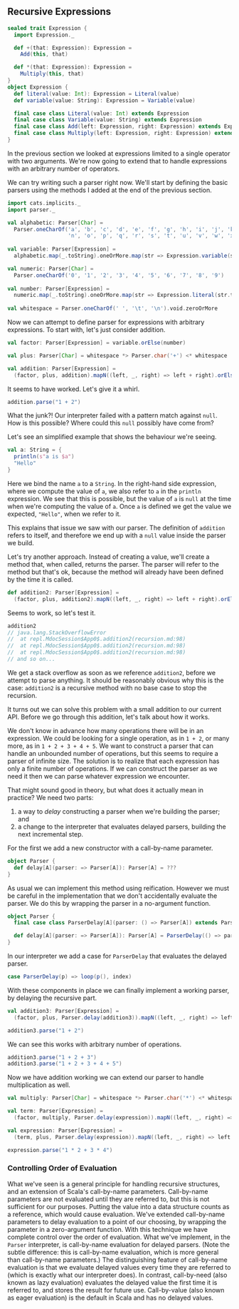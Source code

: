 ## Recursive Expressions

```scala mdoc:invisible:reset-object
sealed trait Expression {
  import Expression._

  def +(that: Expression): Expression =
    Add(this, that)

  def *(that: Expression): Expression =
    Multiply(this, that)
}
object Expression {
  def literal(value: Int): Expression = Literal(value)
  def variable(value: String): Expression = Variable(value)

  final case class Literal(value: Int) extends Expression
  final case class Variable(value: String) extends Expression
  final case class Add(left: Expression, right: Expression) extends Expression
  final case class Multiply(left: Expression, right: Expression) extends Expression
}
```

In the previous section we looked at expressions limited to a single operator with two arguments. We're now going to extend that to handle expressions with an arbitrary number of operators.

We can try writing such a parser right now. We'll start by defining the basic parsers using the methods I added at the end of the previous section.

```scala mdoc:silent
import cats.implicits._
import parser._

val alphabetic: Parser[Char] =
  Parser.oneCharOf('a', 'b', 'c', 'd', 'e', 'f', 'g', 'h', 'i', 'j', 'k', 'l', 'm',
                   'n', 'o', 'p', 'q', 'r', 's', 't', 'u', 'v', 'w', 'x', 'y', 'z')
                   
val variable: Parser[Expression] = 
  alphabetic.map(_.toString).oneOrMore.map(str => Expression.variable(str))

val numeric: Parser[Char] =
  Parser.oneCharOf('0', '1', '2', '3', '4', '5', '6', '7', '8', '9')
  
val number: Parser[Expression] =
  numeric.map(_.toString).oneOrMore.map(str => Expression.literal(str.toInt))
  
val whitespace = Parser.oneCharOf(' ', '\t', '\n').void.zeroOrMore
```

Now we can attempt to define parser for expressions with arbitrary expressions. To start with, let's just consider addition.

```scala mdoc:silent
val factor: Parser[Expression] = variable.orElse(number)

val plus: Parser[Char] = whitespace *> Parser.char('+') <* whitespace

val addition: Parser[Expression] =
  (factor, plus, addition).mapN((left, _, right) => left + right).orElse(factor)
```

It seems to have worked. Let's give it a whirl.

```scala mdoc:crash
addition.parse("1 + 2")
```

What the junk?! Our interpreter failed with a pattern match against `null`. How is this possible? Where could this `null` possibly have come from?

Let's see an simplified example that shows the behaviour we're seeing.

```scala mdoc
val a: String = {
  println(s"a is $a")
  "Hello"
}
```

Here we bind the name `a` to a `String`. In the right-hand side expression, where we compute the value of `a`, we also refer to `a` in the `println` expression. We see that this is possible, but the value of `a` is `null` at the time when we're computing the value of `a`. Once `a` is defined we get the value we expected, `"Hello"`, when we refer to it.

This explains that issue we saw with our parser. The definition of `addition` refers to itself, and therefore we end up with a `null` value inside the parser we build.

Let's try another approach. Instead of creating a value, we'll create a method that, when called, returns the parser. The parser will refer to the method but that's ok, because the method will already have been defined by the time it is called.

```scala mdoc:silent
def addition2: Parser[Expression] =
  (factor, plus, addition2).mapN((left, _, right) => left + right).orElse(factor)
```

Seems to work, so let's test it.

```scala
addition2
// java.lang.StackOverflowError
// 	at repl.MdocSession$App0$.addition2(recursion.md:98)
// 	at repl.MdocSession$App0$.addition2(recursion.md:98)
// 	at repl.MdocSession$App0$.addition2(recursion.md:98)
// and so on...
```

We get a stack overflow as soon as we reference `addition2`, before we attempt to parse anything. It should be reasonably obvious why this is the case: `addition2` is a recursive method with no base case to stop the recursion.

It turns out we can solve this problem with a small addition to our current API. Before we go through this addition, let's talk about how it works. 

We don't know in advance how many operations there will be in an expression. We could be looking for a single operation, as in `1 + 2`, or many more, as in `1 + 2 + 3 + 4 + 5`. We want to construct a parser that can handle an unbounded number of operations, but this seems to require a parser of infinite size. The solution is to realize that each expression has only a finite number of operations. If we can construct the parser as we need it then we can parse whatever expression we encounter.

That might sound good in theory, but what does it actually mean in practice? We need two parts:

  1. a way to *delay* constructing a parser when we're building the parser; and
  2. a change to the interpreter that evaluates delayed parsers, building the next incremental step.
  
  For the first we add a new constructor with a call-by-name parameter.
  
```scala 
object Parser {
  def delay[A](parser: => Parser[A]): Parser[A] = ???
}
```

As usual we can implement this method using reification. However we must be careful in the implementation that we don't accidentally evaluate the parser. We do this by wrapping the parser in a no-argument function.

```scala
object Parser {
  final case class ParserDelay[A](parser: () => Parser[A]) extends Parser[A]

  def delay[A](parser: => Parser[A]): Parser[A] = ParserDelay(() => parser)
}
```

In our interpreter we add a case for `ParserDelay` that evaluates the delayed parser.

```scala
case ParserDelay(p) => loop(p(), index)
```

With these components in place we can finally implement a working parser, by delaying the recursive part.

```scala mdoc:silent
val addition3: Parser[Expression] =
  (factor, plus, Parser.delay(addition3)).mapN((left, _, right) => left + right).orElse(factor)
```
```scala mdoc
addition3.parse("1 + 2")
```

We can see this works with arbitrary number of operations.

```scala mdoc
addition3.parse("1 + 2 + 3")
addition3.parse("1 + 2 + 3 + 4 + 5")
```

Now we have addition working we can extend our parser to handle multiplication as well.

```scala mdoc:silent
val multiply: Parser[Char] = whitespace *> Parser.char('*') <* whitespace

val term: Parser[Expression] = 
  (factor, multiply, Parser.delay(expression)).mapN((left, _, right) => left * right).orElse(factor)

val expression: Parser[Expression] = 
  (term, plus, Parser.delay(expression)).mapN((left, _, right) => left + right).orElse(term)
```
```scala mdoc
expression.parse("1 * 2 + 3 * 4")
```

### Controlling Order of Evaluation

What we've seen is a general principle for handling recursive structures, and an extension of Scala's call-by-name parameters. Call-by-name parameters are not evaluated until they are referred to, but this is not sufficient for our purposes. Putting the value into a data structure counts as a reference, which would cause evaluation. We've extended call-by-name parameters to delay evaluation to a point of our choosing, by wrapping the parameter in a zero-argument function. With this technique we have complete control over the order of evaluation. What we've implement, in the `Parser` interpreter, is call-by-name evaluation for delayed parsers. (Note the subtle difference: this is call-by-name evaluation, which is more general than call-by-name parameters.) The distinguishing feature of call-by-name evaluation is that we evaluate delayed values every time they are referred to (which is exactly what our interpreter does). In contrast, call-by-need (also known as lazy evaluation) evaluates the delayed value the first time it is referred to, and stores the result for future use. Call-by-value (also known as eager evaluation) is the default in Scala and has no delayed values.
